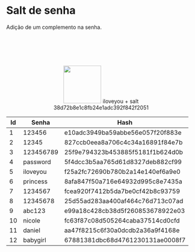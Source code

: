 <style>
.slidev-layout td, .slidev-layout th {
    padding: 2px !important;
    border-left: solid 1px #666;
    text-align: center;
    font-size: 14px;
}
.slidev-layout table {
  margin-left: 20px;
}
</style>
# Salt de senha

Adição de um complemento na senha.

<div grid="~ cols-2">
  <div v-click style="text-align:center">
    <Image src="hacker.png" style="width:100px;margin:0 auto;margin-top:80px" />
    <span style="font-size:14px">iloveyou + salt</span><br>
    <span style="font-size:14px">38d72b8e1c8fb24e1adc392f842f2051</span>
  </div>
<div v-click="2">

|Id|Senha|Hash|
|-|-|-|
|1|123456 | e10adc3949ba59abbe56e057f20f883e  |
|2|12345 | 827ccb0eea8a706c4c34a16891f84e7b  |
|3|123456789 | 25f9e794323b453885f5181f1b624d0b  |
|4|password | 5f4dcc3b5aa765d61d8327deb882cf99  |
|5|iloveyou | f25a2fc72690b780b2a14e140ef6a9e0  |
|6|princess | 8afa847f50a716e64932d995c8e7435a  |
|7|1234567 | fcea920f7412b5da7be0cf42b8c93759  |
|8|12345678 | 25d55ad283aa400af464c76d713c07ad  |
|9|abc123 | e99a18c428cb38d5f260853678922e03  |
|10|nicole | fc63f87c08d505264caba37514cd0cfd  |
|11|daniel | aa47f8215c6f30a0dcdb2a36a9f4168e  |
|12|babygirl | 67881381dbc68d4761230131ae0008f7 |
</div>
</div>

<arrow v-click="2" x1="330" y1="270" x2="490" y2="270" color="#ccc" width="2" arrowSize="1" />